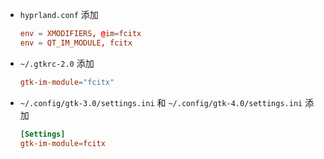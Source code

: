 - `hyprland.conf` 添加

  ```conf
  env = XMODIFIERS, @im=fcitx
  env = QT_IM_MODULE, fcitx
  ```

- `~/.gtkrc-2.0` 添加

  ```conf
  gtk-im-module="fcitx"
  ```

- `~/.config/gtk-3.0/settings.ini` 和 `~/.config/gtk-4.0/settings.ini` 添加

  ```conf
  [Settings]
  gtk-im-module=fcitx
  ```
